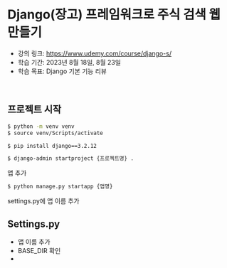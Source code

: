# Django(장고) 프레임워크로 주식 검색 웹 만들기

* 강의 링크: https://www.udemy.com/course/django-s/
* 학습 기간: 2023년 8월 18일, 8월 23일
* 학습 목표: Django 기본 기능 리뷰

<br/>

## 프로젝트 시작

```bash
$ python -m venv venv
$ source venv/Scripts/activate

$ pip install django==3.2.12

$ django-admin startproject {프로젝트명} .
```



앱 추가

```bash
$ python manage.py startapp {앱명}
```

settings.py에 앱 이름 추가



## Settings.py

* 앱 이름 추가
* BASE_DIR 확인
* 

